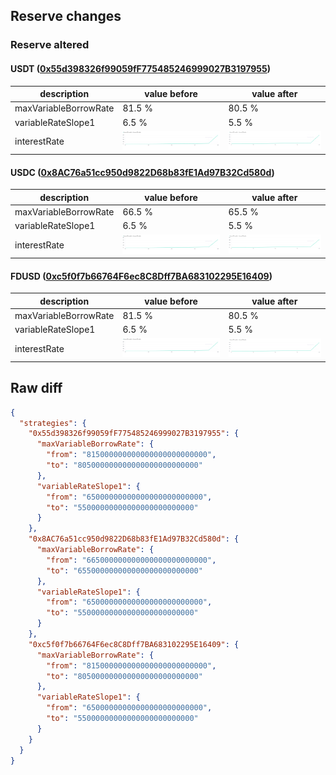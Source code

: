 ## Reserve changes

### Reserve altered

#### USDT ([0x55d398326f99059fF775485246999027B3197955](https://bscscan.com/address/0x55d398326f99059fF775485246999027B3197955))

| description | value before | value after |
| --- | --- | --- |
| maxVariableBorrowRate | 81.5 % | 80.5 % |
| variableRateSlope1 | 6.5 % | 5.5 % |
| interestRate | ![before](/.assets/e5ed2ed6768425fa4d6a23fc1e9108aa39506079.svg) | ![after](/.assets/994b70ffe8e97eef41ddd82f6d7bbcc62f19f899.svg) |

#### USDC ([0x8AC76a51cc950d9822D68b83fE1Ad97B32Cd580d](https://bscscan.com/address/0x8AC76a51cc950d9822D68b83fE1Ad97B32Cd580d))

| description | value before | value after |
| --- | --- | --- |
| maxVariableBorrowRate | 66.5 % | 65.5 % |
| variableRateSlope1 | 6.5 % | 5.5 % |
| interestRate | ![before](/.assets/c31244b35151ba88ee39a0d6cb7c37ba71cc2b53.svg) | ![after](/.assets/1927d87f08a02013cbc2cc83f90edb2bd3121ae9.svg) |

#### FDUSD ([0xc5f0f7b66764F6ec8C8Dff7BA683102295E16409](https://bscscan.com/address/0xc5f0f7b66764F6ec8C8Dff7BA683102295E16409))

| description | value before | value after |
| --- | --- | --- |
| maxVariableBorrowRate | 81.5 % | 80.5 % |
| variableRateSlope1 | 6.5 % | 5.5 % |
| interestRate | ![before](/.assets/e5ed2ed6768425fa4d6a23fc1e9108aa39506079.svg) | ![after](/.assets/994b70ffe8e97eef41ddd82f6d7bbcc62f19f899.svg) |

## Raw diff

```json
{
  "strategies": {
    "0x55d398326f99059fF775485246999027B3197955": {
      "maxVariableBorrowRate": {
        "from": "815000000000000000000000000",
        "to": "805000000000000000000000000"
      },
      "variableRateSlope1": {
        "from": "65000000000000000000000000",
        "to": "55000000000000000000000000"
      }
    },
    "0x8AC76a51cc950d9822D68b83fE1Ad97B32Cd580d": {
      "maxVariableBorrowRate": {
        "from": "665000000000000000000000000",
        "to": "655000000000000000000000000"
      },
      "variableRateSlope1": {
        "from": "65000000000000000000000000",
        "to": "55000000000000000000000000"
      }
    },
    "0xc5f0f7b66764F6ec8C8Dff7BA683102295E16409": {
      "maxVariableBorrowRate": {
        "from": "815000000000000000000000000",
        "to": "805000000000000000000000000"
      },
      "variableRateSlope1": {
        "from": "65000000000000000000000000",
        "to": "55000000000000000000000000"
      }
    }
  }
}
```